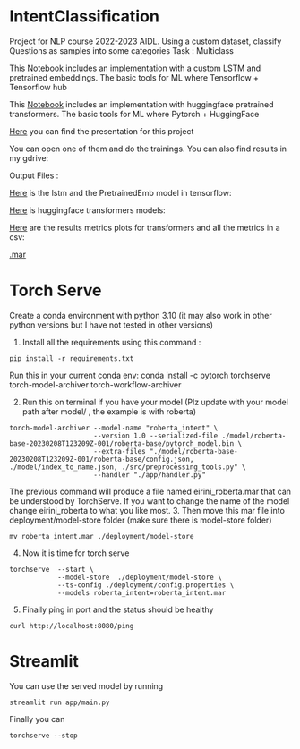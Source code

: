 # IntentClassification

Project for NLP course 2022-2023 AIDL.
Using a custom dataset, classify Questions as samples into some categories
Task : Multiclass

This [Notebook](https://colab.research.google.com/drive/18qh9-yzfDO9WKemmgcZQN4rHuLbuje2o?usp=sharing
) includes an implementation with a custom LSTM and pretrained embeddings.
The basic tools for ML where Tensorflow + Tensorflow hub

This [Notebook](https://colab.research.google.com/drive/1lhT-oEr5RdUD8HjpHGWVHHbyyUrxjWgw?usp=sharing
) includes an implementation with huggingface pretrained transformers. The basic tools for ML where Pytorch + HuggingFace

[Here](https://docs.google.com/presentation/d/1BobRXmuEhCJZTBXd8EN5QFzR8-QbFC07GIrZaXQg8ec/edit?usp=sharing) you can find the presentation for this project

You can open one of them and do the trainings.
You can also find results in my gdrive:

Output Files :

[Here](https://drive.google.com/drive/folders/1TQMY_o1vUo3wzhGZDP107kP1BcNB7bf7?usp=sharing) is the lstm and the PretrainedEmb model in tensorflow:

[Here](https://drive.google.com/drive/folders/1APnl9eKgSwPFTp9pR6TDoU87RhykzmuS?usp=sharing) is huggingface transformers models:

[Here](https://drive.google.com/drive/folders/1icVLBMryI-TJYI1RTISAy4eIEKPvZPC9?usp=sharing) are the results metrics plots for transformers and all the metrics in a csv: 

[.mar](https://drive.google.com/file/d/1mOtx-0lGSr2GLJ_shWANBMnQVwrHEHi4/view?usp=sharing)


# Torch Serve

Create a conda environment with python 3.10 (it may also work in other python versions but I have not tested in other versions)

1. Install all the requirements using this command :
```
pip install -r requirements.txt
```

Run this in your current conda env:
conda install -c pytorch torchserve torch-model-archiver torch-workflow-archiver

2. Run this on terminal if you have your model (Plz update with your model path after model/ , the example is with roberta)
```
torch-model-archiver --model-name "roberta_intent" \
                     --version 1.0 --serialized-file ./model/roberta-base-20230208T123209Z-001/roberta-base/pytorch_model.bin \
                     --extra-files "./model/roberta-base-20230208T123209Z-001/roberta-base/config.json, ./model/index_to_name.json, ./src/preprocessing_tools.py" \
                     --handler "./app/handler.py"
```
The previous command will produce a file named eirini_roberta.mar 
that can be understood by TorchServe. 
If you want to change the name of the model change eirini_roberta 
to what you like most. 
3. Then move this mar file into deployment/model-store folder (make sure there is model-store folder)

```
mv roberta_intent.mar ./deployment/model-store 
```

4. Now it is time for torch serve

```
torchserve  --start \
            --model-store  ./deployment/model-store \
            --ts-config ./deployment/config.properties \
            --models roberta_intent=roberta_intent.mar
```

5. Finally ping in port and the status should be healthy

```
curl http://localhost:8080/ping
```

# Streamlit

You can use the served model by running 

```
streamlit run app/main.py
```

Finally you can

```
torchserve --stop
```